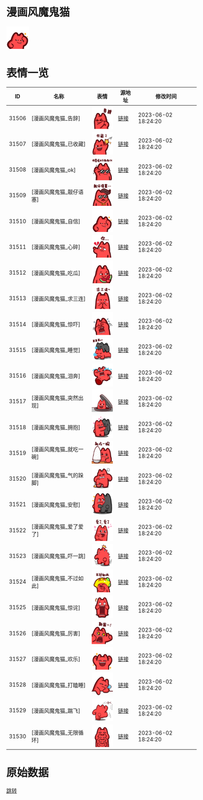# 漫画风魔鬼猫

<img src="./cover.png" height="60" alt="cover" />

# 表情一览

|ID|名称|表情|源地址|修改时间|
|----|----|----|----|----|
|31506|[漫画风魔鬼猫_告辞]|<img src="./pic/031506_%5B漫画风魔鬼猫_告辞%5D.png" height="60" alt="告辞"/>|[链接](https://i0.hdslb.com/bfs/garb/dc1341bdbc15bb2f63f4f37d912c5504955e5df8.png)|2023-06-02 18:24:20|
|31507|[漫画风魔鬼猫_已收藏]|<img src="./pic/031507_%5B漫画风魔鬼猫_已收藏%5D.png" height="60" alt="已收藏"/>|[链接](https://i0.hdslb.com/bfs/garb/4cbd793f149663d76fa6183384a69b5db268dd87.png)|2023-06-02 18:24:20|
|31508|[漫画风魔鬼猫_ok]|<img src="./pic/031508_%5B漫画风魔鬼猫_ok%5D.png" height="60" alt="ok"/>|[链接](https://i0.hdslb.com/bfs/garb/9dfae1dd6539790293302d32e724a47a7f154840.png)|2023-06-02 18:24:20|
|31509|[漫画风魔鬼猫_靓仔语塞]|<img src="./pic/031509_%5B漫画风魔鬼猫_靓仔语塞%5D.png" height="60" alt="靓仔语塞"/>|[链接](https://i0.hdslb.com/bfs/garb/53f5a228f7d559200cf228953f290f0103392c5a.png)|2023-06-02 18:24:20|
|31510|[漫画风魔鬼猫_自信]|<img src="./pic/031510_%5B漫画风魔鬼猫_自信%5D.png" height="60" alt="自信"/>|[链接](https://i0.hdslb.com/bfs/garb/39c6e555addb4f2c5a046b20045bf663d68e8c51.png)|2023-06-02 18:24:20|
|31511|[漫画风魔鬼猫_心碎]|<img src="./pic/031511_%5B漫画风魔鬼猫_心碎%5D.png" height="60" alt="心碎"/>|[链接](https://i0.hdslb.com/bfs/garb/611ef58d29c2da7cc917fcf7d3d612b90e986346.png)|2023-06-02 18:24:20|
|31512|[漫画风魔鬼猫_吃瓜]|<img src="./pic/031512_%5B漫画风魔鬼猫_吃瓜%5D.png" height="60" alt="吃瓜"/>|[链接](https://i0.hdslb.com/bfs/garb/d3adac90ea425fa66845a7a860b66b533832fd13.png)|2023-06-02 18:24:20|
|31513|[漫画风魔鬼猫_求三连]|<img src="./pic/031513_%5B漫画风魔鬼猫_求三连%5D.png" height="60" alt="求三连"/>|[链接](https://i0.hdslb.com/bfs/garb/a6de8146ecb2d0b3d2442f8beda65614a6b060e7.png)|2023-06-02 18:24:20|
|31514|[漫画风魔鬼猫_惊吓]|<img src="./pic/031514_%5B漫画风魔鬼猫_惊吓%5D.png" height="60" alt="惊吓"/>|[链接](https://i0.hdslb.com/bfs/garb/47a3c8af79769ceca902a726f8a5c710c024c584.png)|2023-06-02 18:24:20|
|31515|[漫画风魔鬼猫_睡觉]|<img src="./pic/031515_%5B漫画风魔鬼猫_睡觉%5D.png" height="60" alt="睡觉"/>|[链接](https://i0.hdslb.com/bfs/garb/085fd5815b2d1ba0175b33e2934218c23b5df7dd.png)|2023-06-02 18:24:20|
|31516|[漫画风魔鬼猫_泪奔]|<img src="./pic/031516_%5B漫画风魔鬼猫_泪奔%5D.png" height="60" alt="泪奔"/>|[链接](https://i0.hdslb.com/bfs/garb/4aed3218b3294525c7ee229b4ce5c1cb500a82ba.png)|2023-06-02 18:24:20|
|31517|[漫画风魔鬼猫_突然出现]|<img src="./pic/031517_%5B漫画风魔鬼猫_突然出现%5D.png" height="60" alt="突然出现"/>|[链接](https://i0.hdslb.com/bfs/garb/5fa0ff8ac00a5955032fc7c0589f9065ea03cd97.png)|2023-06-02 18:24:20|
|31518|[漫画风魔鬼猫_拥抱]|<img src="./pic/031518_%5B漫画风魔鬼猫_拥抱%5D.png" height="60" alt="拥抱"/>|[链接](https://i0.hdslb.com/bfs/garb/dc3edc1bbb5349e15e42422cfe741f987f59f60c.png)|2023-06-02 18:24:20|
|31519|[漫画风魔鬼猫_就吃一碗]|<img src="./pic/031519_%5B漫画风魔鬼猫_就吃一碗%5D.png" height="60" alt="就吃一碗"/>|[链接](https://i0.hdslb.com/bfs/garb/922c3628b67775c16813cc84bbe0869c767dca5b.png)|2023-06-02 18:24:20|
|31520|[漫画风魔鬼猫_气的跺脚]|<img src="./pic/031520_%5B漫画风魔鬼猫_气的跺脚%5D.png" height="60" alt="气的跺脚"/>|[链接](https://i0.hdslb.com/bfs/garb/a111e68b73f357f6ef10cc39928f1d4a744814bd.png)|2023-06-02 18:24:20|
|31521|[漫画风魔鬼猫_安慰]|<img src="./pic/031521_%5B漫画风魔鬼猫_安慰%5D.png" height="60" alt="安慰"/>|[链接](https://i0.hdslb.com/bfs/garb/e6deea79452bbe51752ce3bcbe34db89353e15ca.png)|2023-06-02 18:24:20|
|31522|[漫画风魔鬼猫_爱了爱了]|<img src="./pic/031522_%5B漫画风魔鬼猫_爱了爱了%5D.png" height="60" alt="爱了爱了"/>|[链接](https://i0.hdslb.com/bfs/garb/f786e10a00b95369379f12abc6b33060a54b1c95.png)|2023-06-02 18:24:20|
|31523|[漫画风魔鬼猫_吓一跳]|<img src="./pic/031523_%5B漫画风魔鬼猫_吓一跳%5D.png" height="60" alt="吓一跳"/>|[链接](https://i0.hdslb.com/bfs/garb/9f8ce7a4796e3b8bea183fa986677e99f8f79569.png)|2023-06-02 18:24:20|
|31524|[漫画风魔鬼猫_不过如此]|<img src="./pic/031524_%5B漫画风魔鬼猫_不过如此%5D.png" height="60" alt="不过如此"/>|[链接](https://i0.hdslb.com/bfs/garb/f9393fa1f39cd814d18befe1d15587afaf6ce929.png)|2023-06-02 18:24:20|
|31525|[漫画风魔鬼猫_惊诧]|<img src="./pic/031525_%5B漫画风魔鬼猫_惊诧%5D.png" height="60" alt="惊诧"/>|[链接](https://i0.hdslb.com/bfs/garb/67cd4b1e6e40c0de26a210ae75981ef22d2f6aa0.png)|2023-06-02 18:24:20|
|31526|[漫画风魔鬼猫_厉害]|<img src="./pic/031526_%5B漫画风魔鬼猫_厉害%5D.png" height="60" alt="厉害"/>|[链接](https://i0.hdslb.com/bfs/garb/8dbe8b12f2f3983ef83f737b20a8efbd3193bac9.png)|2023-06-02 18:24:20|
|31527|[漫画风魔鬼猫_欢乐]|<img src="./pic/031527_%5B漫画风魔鬼猫_欢乐%5D.png" height="60" alt="欢乐"/>|[链接](https://i0.hdslb.com/bfs/garb/b7e3f9c598b7b34d11c346c453b272ed73ff862b.png)|2023-06-02 18:24:20|
|31528|[漫画风魔鬼猫_打瞌睡]|<img src="./pic/031528_%5B漫画风魔鬼猫_打瞌睡%5D.png" height="60" alt="打瞌睡"/>|[链接](https://i0.hdslb.com/bfs/garb/04339cf0cbe8f5d0d1a36f28f965f44cfd137413.png)|2023-06-02 18:24:20|
|31529|[漫画风魔鬼猫_踹飞]|<img src="./pic/031529_%5B漫画风魔鬼猫_踹飞%5D.png" height="60" alt="踹飞"/>|[链接](https://i0.hdslb.com/bfs/garb/cce303ccc97da59aa8841e53d1e288f7b8033e89.png)|2023-06-02 18:24:20|
|31530|[漫画风魔鬼猫_无限循环]|<img src="./pic/031530_%5B漫画风魔鬼猫_无限循环%5D.png" height="60" alt="无限循环"/>|[链接](https://i0.hdslb.com/bfs/garb/57acfef4e44331324a96ef7d1ced8c5cb2bf7f9c.png)|2023-06-02 18:24:20|

# 原始数据

[跳转](./raw.json)

